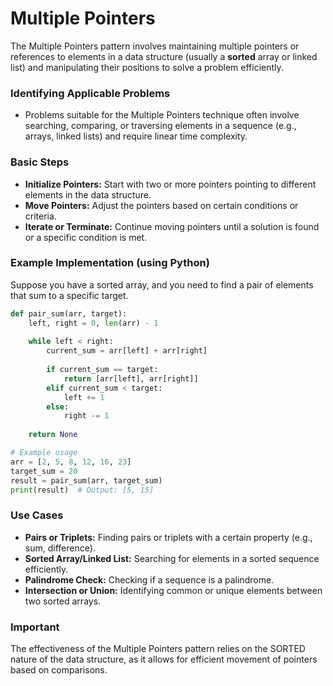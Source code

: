 # Multiple Pointers

The Multiple Pointers pattern involves maintaining multiple pointers or references to elements in a data structure (usually a **sorted** array or linked list) and manipulating their positions to solve a problem efficiently.

### Identifying Applicable Problems

- Problems suitable for the Multiple Pointers technique often involve searching, comparing, or traversing elements in a sequence (e.g., arrays, linked lists) and require linear time complexity.

### Basic Steps

- **Initialize Pointers:** Start with two or more pointers pointing to different elements in the data structure.
- **Move Pointers:** Adjust the pointers based on certain conditions or criteria.
- **Iterate or Terminate:** Continue moving pointers until a solution is found or a specific condition is met.

### Example Implementation (using Python)

Suppose you have a sorted array, and you need to find a pair of elements that sum to a specific target.

```python
def pair_sum(arr, target):
    left, right = 0, len(arr) - 1
    
    while left < right:
        current_sum = arr[left] + arr[right]
        
        if current_sum == target:
            return [arr[left], arr[right]]
        elif current_sum < target:
            left += 1
        else:
            right -= 1
    
    return None

# Example usage
arr = [2, 5, 8, 12, 16, 23]
target_sum = 20
result = pair_sum(arr, target_sum)
print(result)  # Output: [5, 15]
```

### Use Cases

- **Pairs or Triplets:** Finding pairs or triplets with a certain property (e.g., sum, difference).
- **Sorted Array/Linked List:** Searching for elements in a sorted sequence efficiently.
- **Palindrome Check:** Checking if a sequence is a palindrome.
- **Intersection or Union:** Identifying common or unique elements between two sorted arrays.

### Important

The effectiveness of the Multiple Pointers pattern relies on the SORTED nature of the data structure, as it allows for efficient movement of pointers based on comparisons.
